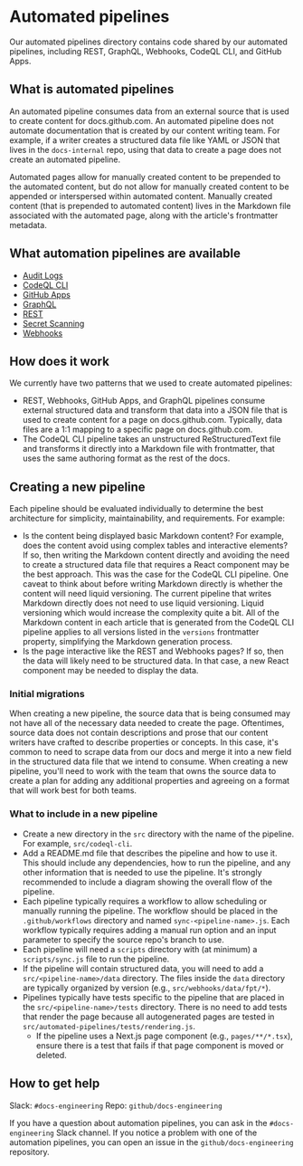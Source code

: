 # Automated pipelines

Our automated pipelines directory contains code shared by our automated pipelines, including REST, GraphQL, Webhooks, CodeQL CLI, and GitHub Apps.

## What is automated pipelines

An automated pipeline consumes data from an external source that is used to create content for docs.github.com. An automated pipeline does not automate documentation that is created by our content writing team. For example, if a writer creates a structured data file like YAML or JSON that lives in the `docs-internal` repo, using that data to create a page does not create an automated pipeline.

Automated pages allow for manually created content to be prepended to the automated content, but do not allow for manually created content to be appended or interspersed within automated content. Manually created content (that is prepended to automated content) lives in the Markdown file associated with the automated page, along with the article's frontmatter metadata.

## What automation pipelines are available

- [Audit Logs](../audit-logs/README.md)
- [CodeQL CLI](../codeql-cli/README.md)
- [GitHub Apps](../github-apps/README.md)
- [GraphQL](../graphql/README.md)
- [REST](../rest/README.md)
- [Secret Scanning](../secret-scanning/README.md)
- [Webhooks](../webhooks/README.md)

## How does it work

We currently have two patterns that we used to create automated pipelines:

- REST, Webhooks, GitHub Apps, and GraphQL pipelines consume external structured data and transform that data into a JSON file that is used to create content for a page on docs.github.com. Typically, data files are a 1:1 mapping to a specific page on docs.github.com.
- The CodeQL CLI pipeline takes an unstructured ReStructuredText file and transforms it directly into a Markdown file with frontmatter, that uses the same authoring format as the rest of the docs.

## Creating a new pipeline

Each pipeline should be evaluated individually to determine the best architecture for simplicity, maintainability, and requirements.
For example:

- Is the content being displayed basic Markdown content? For example, does the content avoid using complex tables and interactive elements? If so, then writing the Markdown content directly and avoiding the need to create a structured data file that requires a React component may be the best approach. This was the case for the CodeQL CLI pipeline. One caveat to think about before writing Markdown directly is whether the content will need liquid versioning. The current pipeline that writes Markdown directly does not need to use liquid versioning. Liquid versioning which would increase the complexity quite a bit. All of the Markdown content in each article that is generated from the CodeQL CLI pipeline applies to all versions listed in the `versions` frontmatter property, simplifying the Markdown generation process.
- Is the page interactive like the REST and Webhooks pages? If so, then the data will likely need to be structured data. In that case, a new React component may be needed to display the data.

### Initial migrations

When creating a new pipeline, the source data that is being consumed may not have all of the necessary data needed to create the page. Oftentimes, source data does not contain descriptions and prose that our content writers have crafted to describe properties or concepts. In this case, it's common to need to scrape data from our docs and merge it into a new field in the structured data file that we intend to consume. When creating a new pipeline, you'll need to work with the team that owns the source data to create a plan for adding any additional properties and agreeing on a format that will work best for both teams.

### What to include in a new pipeline

- Create a new directory in the `src` directory with the name of the pipeline. For example, `src/codeql-cli`.
- Add a README.md file that describes the pipeline and how to use it. This should include any dependencies, how to run the pipeline, and any other information that is needed to use the pipeline. It's strongly recommended to include a diagram showing the overall flow of the pipeline.
- Each pipeline typically requires a workflow to allow scheduling or manually running the pipeline. The workflow should be placed in the `.github/workflows` directory and named `sync-<pipeline-name>.js`. Each workflow typically requires adding a manual run option and an input parameter to specify the source repo's branch to use.
- Each pipeline will need a `scripts` directory with (at minimum) a `scripts/sync.js` file to run the pipeline.
- If the pipeline will contain structured data, you will need to add a `src/<pipeline-name>/data` directory. The files inside the `data` directory are typically organized by version (e.g., `src/webhooks/data/fpt/*`).
- Pipelines typically have tests specific to the pipeline that are placed in the `src/<pipeline-name>/tests` directory. There is no need to add tests that render the page because all autogenerated pages are tested in `src/automated-pipelines/tests/rendering.js`.
  - If the pipeline uses a Next.js page component (e.g., `pages/**/*.tsx`), ensure there is a test that fails if that page component is moved or deleted.

## How to get help

Slack: `#docs-engineering`
Repo: `github/docs-engineering`

If you have a question about automation pipelines, you can ask in the `#docs-engineering` Slack channel. If you notice a problem with one of the automation pipelines, you can open an issue in the `github/docs-engineering` repository.
